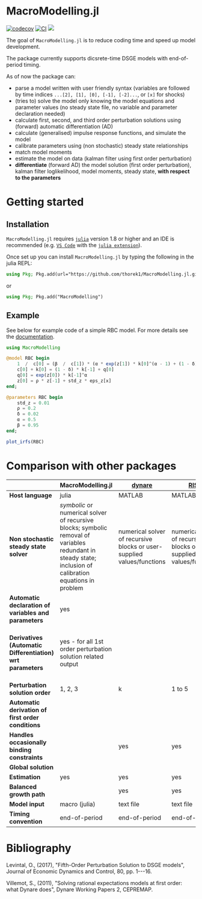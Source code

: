 # MacroModelling.jl

[![codecov](https://codecov.io/gh/thorek1/MacroModelling.jl/branch/main/graph/badge.svg?token=QOANGF5MSX)](https://codecov.io/gh/thorek1/MacroModelling.jl)
[![CI](https://github.com/thorek1/MacroModelling.jl/actions/workflows/ci.yml/badge.svg?branch=main)](https://github.com/thorek1/MacroModelling.jl/actions/workflows/ci.yml)
[![](https://img.shields.io/badge/docs-stable-blue.svg)](https://thorek1.github.io/MacroModelling.jl/stable)
<!-- [![](https://img.shields.io/badge/docs-dev-blue.svg)](https://thorek1.github.io/MacroModelling.jl/dev) -->

The goal of `MacroModelling.jl` is to reduce coding time and speed up model development.

The package currently supports dicsrete-time DSGE models with end-of-period timing.

As of now the package can:
- parse a model written with user friendly syntax (variables are followed by time indices `...[2], [1], [0], [-1], [-2]...`, or `[x]` for shocks)
- (tries to) solve the model only knowing the model equations and parameter values (no steady state file, no variable and parameter declaration needed)
- calculate first, second, and third order perturbation solutions using (forward) automatic differentiation (AD)
- calculate (generalised) impulse response functions, and simulate the model
- calibrate parameters using (non stochastic) steady state relationships
- match model moments
- estimate the model on data (kalman filter using first order perturbation)
- **differentiate** (forward AD) the model solution (first order perturbation), kalman filter loglikelihood, model moments, steady state, **with respect to the parameters**

# Getting started
## Installation
`MacroModelling.jl` requires [`julia`](https://julialang.org/downloads/) version 1.8 or higher and an IDE is recommended (e.g. [`VS Code`](https://code.visualstudio.com/download) with the [`julia extension`](https://marketplace.visualstudio.com/items?itemName=julialang.language-julia)).

Once set up you can install `MacroModelling.jl` by typing the following in the julia REPL:
```julia
using Pkg; Pkg.add(url="https://github.com/thorek1/MacroModelling.jl.git")
```
or
```julia
using Pkg; Pkg.add("MacroModelling")
```
## Example
See below for example code of a simple RBC model. For more details see the [documentation](https://thorek1.github.io/MacroModelling.jl/stable).
```julia
using MacroModelling

@model RBC begin
    1  /  c[0] = (β  /  c[1]) * (α * exp(z[1]) * k[0]^(α - 1) + (1 - δ))
    c[0] + k[0] = (1 - δ) * k[-1] + q[0]
    q[0] = exp(z[0]) * k[-1]^α
    z[0] = ρ * z[-1] + std_z * eps_z[x]
end;

@parameters RBC begin
    std_z = 0.01
    ρ = 0.2
    δ = 0.02
    α = 0.5
    β = 0.95
end;

plot_irfs(RBC)
```


# Comparison with other packages
||MacroModelling.jl|[dynare](https://www.dynare.org)|[RISE](https://github.com/jmaih/RISE_toolbox)|[DSGE.jl](https://github.com/FRBNY-DSGE/DSGE.jl)|[StateSpaceEcon.jl](https://bankofcanada.github.io/DocsEcon.jl/dev/)|[SolveDSGE.jl](https://github.com/RJDennis/SolveDSGE.jl)|[dolo.py](https://www.econforge.org/dolo.py/)|[DifferentiableStateSpaceModels.jl](https://github.com/HighDimensionalEconLab/DifferentiableStateSpaceModels.jl)|[gEcon](http://gecon.r-forge.r-project.org)
|---|---|---|---|---|---|---|---|---|---|
**Host language**|julia|MATLAB|MATLAB|julia|julia|julia|Python|julia|R|
**Non stochastic steady state solver**|*symbolic* or numerical solver of recursive blocks; symbolic removal of variables redundant in steady state; inclusion of calibration equations in problem|numerical solver of recursive blocks or user-supplied values/functions|numerical solver of recursive blocks or user-supplied values/functions||numerical solver of recursive blocks or user-supplied values/functions|numerical solver|numerical solver or user supplied values/equations|numerical solver or user supplied values/equations|numerical solver; inclusion of calibration equations in problem|
**Automatic declaration of variables and parameters**|yes|||||||||
**Derivatives (Automatic Differentiation) wrt parameters**|yes - for all 1st order perturbation solution related output||||||yes - for all 1st, 2nd order perturbation solution related output *if user supplied steady state equations*||
**Perturbation solution order**|1, 2, 3 |k|1 to 5 |1|1|1, 2, 3 |1, 2, 3 |1, 2 |1|
**Automatic derivation of first order conditions**||||||||yes|
**Handles occasionally binding constraints**||yes|yes|yes||yes|yes|||
**Global solution**||||||yes|yes|||
**Estimation**|yes|yes|yes|yes|||||yes|
**Balanced growth path**||yes|yes|yes|yes|||||
**Model input**|macro (julia)|text file|text file|text file|module (julia)|text file|text file|macro (julia)|text file|
**Timing convention**|end-of-period|end-of-period|end-of-period||end-of-period|start-of period|end-of-period|start-of period|end-of-period|


# Bibliography

Levintal, O., (2017), "Fifth-Order Perturbation Solution to DSGE models", Journal of Economic Dynamics and Control, 80, pp. 1---16.

Villemot, S., (2011), "Solving rational expectations models at first order: what Dynare does", Dynare Working Papers 2, CEPREMAP.
